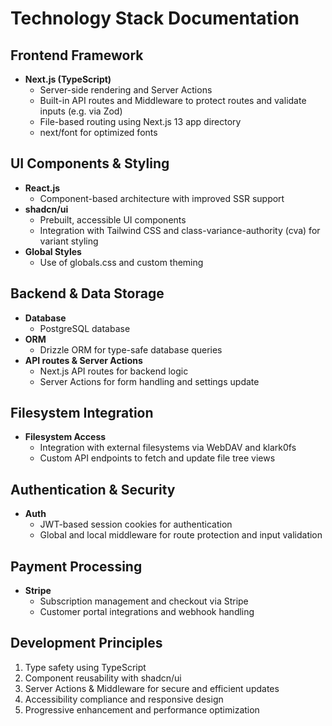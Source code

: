 # Technology Stack Documentation

## Frontend Framework

- **Next.js (TypeScript)**
  - Server-side rendering and Server Actions
  - Built-in API routes and Middleware to protect routes and validate inputs (e.g. via Zod)
  - File-based routing using Next.js 13 app directory
  - next/font for optimized fonts

## UI Components & Styling

- **React.js**
  - Component-based architecture with improved SSR support
- **shadcn/ui**
  - Prebuilt, accessible UI components
  - Integration with Tailwind CSS and class-variance-authority (cva) for variant styling
- **Global Styles**
  - Use of globals.css and custom theming

## Backend & Data Storage

- **Database**
  - PostgreSQL database
- **ORM**
  - Drizzle ORM for type-safe database queries
- **API routes & Server Actions**
  - Next.js API routes for backend logic
  - Server Actions for form handling and settings update

## Filesystem Integration

- **Filesystem Access**
  - Integration with external filesystems via WebDAV and klark0fs
  - Custom API endpoints to fetch and update file tree views

## Authentication & Security

- **Auth**
  - JWT-based session cookies for authentication
  - Global and local middleware for route protection and input validation

## Payment Processing

- **Stripe**
  - Subscription management and checkout via Stripe
  - Customer portal integrations and webhook handling

## Development Principles

1. Type safety using TypeScript
2. Component reusability with shadcn/ui
3. Server Actions & Middleware for secure and efficient updates
4. Accessibility compliance and responsive design
5. Progressive enhancement and performance optimization
